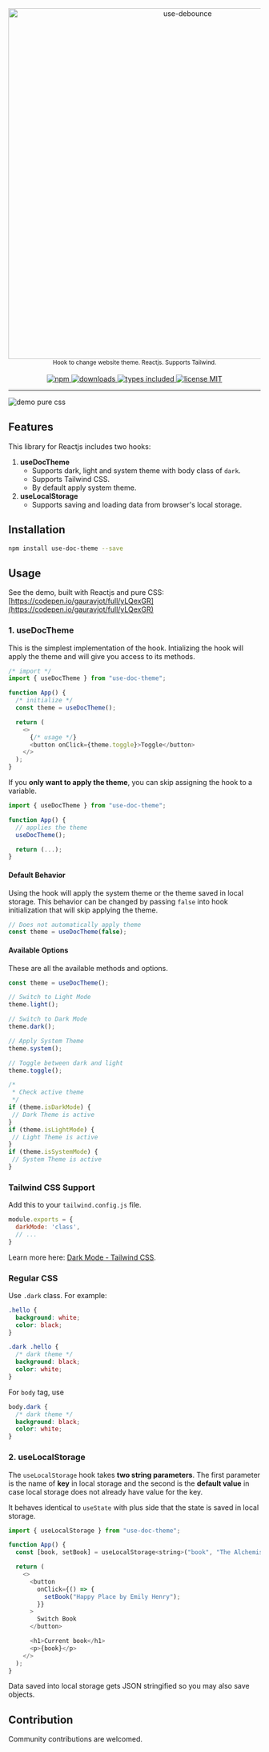 <div align="center">
  <a href="https://www.npmjs.com/package/use-doc-theme">
    <img src="https://raw.githubusercontent.com/nzran/use-doc-theme/main/usedoctheme-logo.png" width="700" alt="use-debounce" />
  </a>
  <br/>
  <small>Hook to change website theme. Reactjs. Supports Tailwind.</small>
</div>
<br/>
<div align="center">
  <a href="https://www.npmjs.com/package/use-doc-theme">
    <img alt="npm" src="https://img.shields.io/npm/v/use-doc-theme.svg" />
  </a>
  <a href="https://npmjs.org/package/use-doc-theme">
    <img alt="downloads" src="https://badgen.net/npm/dm/use-doc-theme" />
  </a>
  <a href="https://npmjs.org/package/use-doc-theme">
    <img alt="types included" src="https://badgen.net/npm/types/use-doc-theme" />
  </a>
  <a href="https://npmjs.org/package/use-doc-theme">
    <img alt="license MIT" src="https://badgen.net/npm/license/use-doc-theme" />
  </a>
</div>

---

![demo pure css](https://raw.githubusercontent.com/nzran/use-doc-theme/main/demo-pure-css.gif)

## Features

This library for Reactjs includes two hooks:

1. **useDocTheme**
    - Supports dark, light and system theme with body class of `dark`.
    - Supports Tailwind CSS.
    - By default apply system theme.
2. **useLocalStorage**
    - Supports saving and loading data from browser's local storage.

## Installation

```bash
npm install use-doc-theme --save
```

## Usage

See the demo, built with Reactjs and pure CSS: [https://codepen.io/gauravjot/full/yLQexGR](https://codepen.io/gauravjot/full/yLQexGR)

### 1. useDocTheme

This is the simplest implementation of the hook. Intializing the hook will apply the theme and will give you access to its methods.

```javascript
/* import */
import { useDocTheme } from "use-doc-theme";

function App() {
  /* initialize */
  const theme = useDocTheme();

  return (
    <>
      {/* usage */}
      <button onClick={theme.toggle}>Toggle</button>
    </>
  );
}
```

If you **only want to apply the theme**, you can skip assigning the hook to a variable.

```javascript
import { useDocTheme } from "use-doc-theme";

function App() {
  // applies the theme
  useDocTheme();

  return (...);
}
```

#### Default Behavior

Using the hook will apply the system theme or the theme saved in local storage. This behavior can be changed by passing `false` into hook initialization that will skip applying the theme.

```javascript
// Does not automatically apply theme
const theme = useDocTheme(false);
```

#### Available Options

These are all the available methods and options.

```javascript
const theme = useDocTheme();

// Switch to Light Mode
theme.light();

// Switch to Dark Mode
theme.dark();

// Apply System Theme
theme.system();

// Toggle between dark and light
theme.toggle();

/*
 * Check active theme
 */
if (theme.isDarkMode) {
 // Dark Theme is active
}
if (theme.isLightMode) {
 // Light Theme is active
}
if (theme.isSystemMode) {
 // System Theme is active
}
```

### Tailwind CSS Support

Add this to your `tailwind.config.js` file.

```javascript
module.exports = {
  darkMode: 'class',
  // ...
}
```

Learn more here: [Dark Mode - Tailwind CSS](https://tailwindcss.com/docs/dark-mode).

### Regular CSS

Use `.dark` class. For example:

```css
.hello {
  background: white;
  color: black;
}

.dark .hello {
  /* dark theme */
  background: black;
  color: white;
}
```

For `body` tag, use

```css
body.dark {
  /* dark theme */
  background: black;
  color: white;
}
```

### 2. useLocalStorage

The `useLocalStorage` hook takes **two string parameters**. The first parameter is the name of **key** in local storage and the second is the **default value** in case local storage does not already have value for the key.

It behaves identical to `useState` with plus side that the state is saved in local storage.

```javascript
import { useLocalStorage } from "use-doc-theme";

function App() {
  const [book, setBook] = useLocalStorage<string>("book", "The Alchemist by Paulo Coelho");

  return (
    <>
      <button
        onClick={() => {
          setBook("Happy Place by Emily Henry");
        }}
      >
        Switch Book
      </button>

      <h1>Current book</h1>
      <p>{book}</p>
    </>
  );
}
```

Data saved into local storage gets JSON stringified so you may also save objects.

## Contribution

Community contributions are welcomed.

